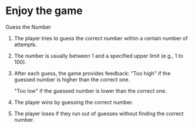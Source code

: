 # Enjoy the game 
Guess the Number 
1. The player tries to guess the correct number within a certain number of attempts.
2. The number is usually between 1 and a specified upper limit (e.g., 1 to 100).
3. After each guess, the game provides feedback:
   "Too high" if the guessed number is higher than the correct one.
   
   "Too low" if the guessed number is lower than the correct one.
5. The player wins by guessing the correct number.
6. The player loses if they run out of guesses without finding the correct number.
   
